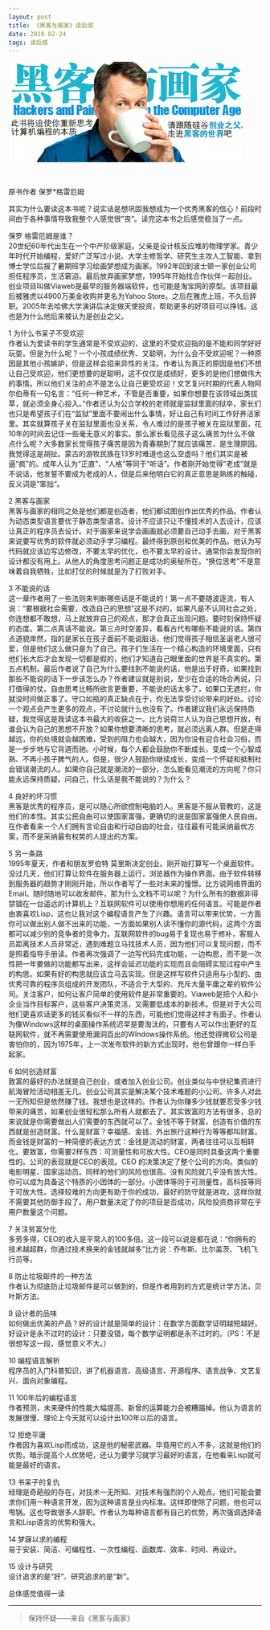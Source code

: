 ```yaml
---
layout: post
title: 《黑客与画家》读后感
date: 2018-02-24
tags: 读后感  
---
```


![黑客与画家][1]

<br>


原书作者 保罗*格雷厄姆   

其实为什么要读这本书呢？说实话是想巩固我想成为一个优秀黑客的信心！前段时间由于各种事情导致我整个人感觉很”丧“。读完这本书之后感觉稳当了一点。   

保罗 格雷厄姆是谁？   
20世纪60年代出生在一个中产阶级家庭。父亲是设计核反应堆的物理学家。青少年时代开始编程，爱好广泛写过小说、大学主修哲学、研究生主攻人工智能、拿到博士学位后报了暑期班学习绘画梦想成为画家。1992年回到波士顿一家创业公司担任程序员，生活窘迫。最后放弃画家梦想，1995年开始找合作伙伴一起创业。创业项目叫做Viaweb是最早的服务器端软件，也可能是淘宝网的原型。该项目最后被雅虎以4900万美金收购并更名为Yahoo Store。之后在雅虎上班，不久后辞职。2005年去哈佛大学演讲后决定做天使投资，帮助更多的好项目可以挣钱。这也是为什么他后来被认为是创业之父。   

1 为什么书呆子不受欢迎   
作者认为爱读书的学生通常是不受欢迎的，这里的不受欢迎指的是不能和同学好好玩耍。但是为什么呢？一个小孩成绩优秀、又聪明，为什么会不受欢迎呢？一种原因是其他小孩嫉妒，但是这样会招来异性的关注。作者认为真正的原因是他们不想让自己受欢迎，他们更想要的是聪明，这不仅仅是成绩好，更多的是他们想做伟大的事情。所以他们关注的点不是怎么让自己更受欢迎！文艺复兴时期的代表人物阿尔伯蒂有一句名言：“任何一种艺术，不管是否重要，如果你想要在该领域出类拔萃，就必须全身心投入。”作者还认为公立学校的老师就是监狱里面的狱卒，家长们也只是希望孩子们在“监狱”里面不要闹出什么事情，好让自己有时间工作好养活家里。其实就算孩子关在监狱里面也没关系，令人难过的是孩子被关在监狱里面，花10年的时间去记住一些毫无意义的事实。那么家长看见孩子这么痛苦为什么不做点什么呢？大多数家长觉得孩子痛苦是因为青春期到了就应该痛苦，是生理原因。我觉得这是胡扯。蒙古的游牧民族在13岁时难道也这么空虚吗？他们其实是被逼“疯”的。成年人认为“正直”、“人格”等同于“听话”。作者刚开始觉得“老成”就是不说话，他发誓不要成为老成的人，但是后来他明白它的真正意思是熟练的触碰，反义词是”笨拙“。    

2 黑客与画家   
黑客与画家的相同之处是他们都是创造者，他们都试图创作出优秀的作品。作者认为动态类型语言要优于静态类型语言。设计不应该只让不懂技术的人去设计，应该让真正的程序员去设计。对于画家来说学会画画就必须要自己动手去画，对于黑客来说要写优秀的软件就必须动手学习编程。最终得到原创和优美的作品。他认为写代码就应该边写边修改，不要太早的优化，也不要太早的设计。通常你会发现你的设计都没有用上。从他人的角度思考问题正是成功的奥秘所在。“换位思考”不是意味着自我牺牲，比如打仗的时候就是为了打败对手。    

3 不能说的话    
这一章作者用了一些法则来判断哪些话是不能说的！第一点不要随波逐流，有人说：“要根据社会需要，改造自己的思想”这是不对的，如果凡是不认同社会之处，你连想都不敢想，马上就放弃自己的观点，那才会真正出现问题。要时刻保持怀疑的态度。第二点真话不能说。第三点时空差异，看看古代有哪些不能说的话。第四点道貌岸然，指的是家长在孩子面前不能说脏话，他们觉得孩子相信圣诞老人很可爱，但是他们这么做只是为了自己。孩子们生活在一个精心构造的环境里面，只有他们长大后才会发现一切都是假的，他们才知道自己眼里面的世界是不真实的。第五点机制。最后作者说了自己为什么要找到不能说的话，他是出于好奇。如果找到那些不能说的话下一步该怎么办？作者建议就是别说，至少在合适的场合再说，只打值得的仗。自由思考比畅所欲言更重要，不能说的话太多了，如果口无遮拦，你就没时间做正事了。守口如瓶的真正缺点在于，你无法享受讨论带来的好处。讨论一个观点会产生更多的观点，不讨论就什么也没有了。作者建议我们永远保持质疑，我觉得这是我读这本书最大的收获之一。比方说荷兰人认为自己思想开放，有谁会认为自己的思想不开放？如果你想要清晰的思考，就必须远离人群。但是走得越远，你的处境就会越困难，受到的阻力也会越大，因为你没有迎合社会习俗，而是一步步地与它背道而驰。小时候，每个人都会鼓励你不断成长，变成一个心智成熟、不再小孩子脾气的人。但是，很少人鼓励你继续成长，变成一个怀疑和抵制社会错误潮流的人。如果你自己就是潮流的一部分，怎么能看见潮流的方向呢？你只能永远保持质疑。问自己，什么话是我不能说的？为什么？    

4 良好的坏习惯    
黑客是优秀的程序员，是可以随心所欲控制电脑的人。黑客是不服从管教的，这是他们的本性。其实公民自由可以使国家富强，更确切的说是国家富强使人民自由。在作者看来一个人们拥有言论自由和行动自由的社会，往往最有可能采纳最优方案，而不是采纳最有权势的人提出的方案。    

5 另一条路    
1995年夏天，作者和朋友罗伯特 莫里斯决定创业。刚开始打算写一个桌面软件。没过几天，他们打算让软件在服务器上运行，浏览器作为操作界面。由于软件转移到服务器的趋势才刚刚开始，所以作者写了一些对未来的憧憬。比方说网络界面的Email。随时随地可以收发邮件，那为什么文档不可以呢？为什么所有的数据非得禁锢在一台遥远的计算机上？互联网软件可以使用你想用的任何语言。可能是作者由衷喜欢Lisp，这也让我对这个编程语言产生了兴趣。语言可以带来优势，一方面你可以做出别人做不出来的功能，一方面如果别人读不懂你的源代码，这两个方面都可以减少别的竞争者的竞争力。互联网软件的bug易于复现也易于修补，客服人员距离技术人员非常近，遇到难题立马找技术人员，因为他们可以复现问题，而不是照着指导手册读。作者再次强调了一边写代码完成功能，一边构思，而不是一次性把一年要做的功能都写出来，这样会延迟功能的实现而且会阻碍实现过程中产生的构思。如果有好的构思就应该立马去实现。但是这样写软件只适用与小型的、由优秀可靠的程序员组成的开发团队，不适合于大型的、充斥大量平庸之辈的软件公司。关注客户，如何让客户简单的使用软件是非常重要的。Viaweb是把个人和小企业当作目标客户，这些客户决策灵活，又需要低成本的新技术。但是对于大公司他们更喜欢话更多的钱买看似不一样的东西，可能他们觉得这样才有面子。作者认为像Windows这样的桌面操作系统迟早是要淘汰的，只要有人可以作出更好的互联网软件，就不再需要使用漏洞百出的WIndows操作系统。他还觉得微软公司是害怕你的，因为1975年，上一次发布软件的新方式出现时，他也曾跟你一样白手起家。    

6 如何创造财富    
致富的最好的办法就是自己创业，或者加入创业公司。创业类似与中世纪集资进行航海冒险活动相差无几。创业公司其实是解决某个技术难题的小公司。许多人对此一无所知但是依然赚了钱。我想也是这样的。作者认为你赚多少钱就要忍受多少钱带来的痛苦，如果创业很轻松那么所有人就都去了。其实致富的方法有很多，总的来说就是你需要做出人们需要的东西就可以了。金钱不等于财富，创造有价值的东西就是创造财富。什么是财富？幸福感、金钱、外出旅行这种行为等等都叫财富。而金钱是财富的一种简便的表达方式：金钱是流动的财富，两者往往可以互相转化。要致富，你需要2样东西：可测量性和可放大性。CEO是同时具备这两个重要性的。公司的表现就是CEO的表现。CEO 的决策决定了整个公司的方向。类似的电影明星、国家运动员。同样的他们的风险也很高。没有风险就几乎没有放大性。你可以成为具备这个特质的小团体的一部分。小团体等同于可测量性，高科技等同于可放大性。选择较难的方向更有助于你的成功，最好的防守就是进攻，这样你就不需要其他防御手段了。用户数量决定了你的项目是否成功，风险投资商非常在乎用户数量这个问题。    

7 关注贫富分化    
多劳多得，CEO的收入是平常人的100多倍。这一段可以说是都在说：“你拥有的技术越超群，你通过技术换来的金钱就越多”比方说：乔布斯、比尔盖茨、飞机飞行员等。    

8 防止垃圾邮件的一种方法    
作者认为彻底防止垃圾邮件是可以做到的，但是作者用到的方式是统计学方法，贝叶斯方法。   

9 设计者的品味   
如何做出优美的产品？好的设计就是简单的设计：在数学方面数学证明越短越好。好设计是永不过时的设计：只要没错，每个数学证明都是永不过时的。（PS：不是很想写这一段，感觉意义不大。）   

10 编程语言解析    
程序员的入门科普知识，讲了机器语言、高级语言、开源程序、语言战争、文艺复兴、面向对象编程。    

11 100年后的编程语言    
作者预测，未来硬件的性能大幅提高、新曾的运算能力会被糟蹋掉。他认为语言的发展很慢、理论上今天就可以设计出100年以后的语言。    

12 拒绝平庸    
作者因为喜欢Lisp而成功，这是他的秘密武器。毕竟用它的人不多，这就是他们的优势。暗示提高个人优势吧，还认为要学习就学习最好的语言，在他看来Lisp就可能是最好的语言。   

13 书呆子的复仇    
经理是奇葩般的存在，对技术一无所知、对技术有强烈的个人观点。他们可能会要求你们用一种语言开发，因为这种语言是业内标准。这样即使除了问题，他也可以甩锅。这也导致很多人辞职。作者认为每种语言都有自己的优势，再次强调选择语言和Lisp语言的优势和强大。   

14 梦寐以求的编程    
易于安装、简洁、可编程性、一次性编程、函数库、效率、时间、再设计。    

15 设计与研究   
设计追求的是“好”、研究追求的是“新”。    


总体感觉值得一读    





----------
> 保持怀疑——来自《黑客与画家》


<br>

[1]:https://raw.githubusercontent.com/havysec/havysec.github.io/master/_posts/post_image/2018-02-24/1.png
